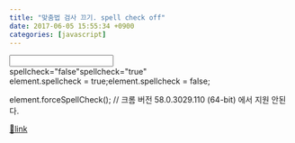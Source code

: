 ```yaml
---
title: "맞춤법 검사 끄기. spell check off"
date: 2017-06-05 15:55:34 +0900
categories: [javascript]
---
```


<input></input>  
spellcheck="false"spellcheck="true"  
element.spellcheck = true;element.spellcheck = false;  
  
element.forceSpellCheck(); // 크롬 버전 58.0.3029.110 (64-bit) 에서 지원 안된다.  



[🔗link](http://www.mins01.com/mh/tech/read/1090)